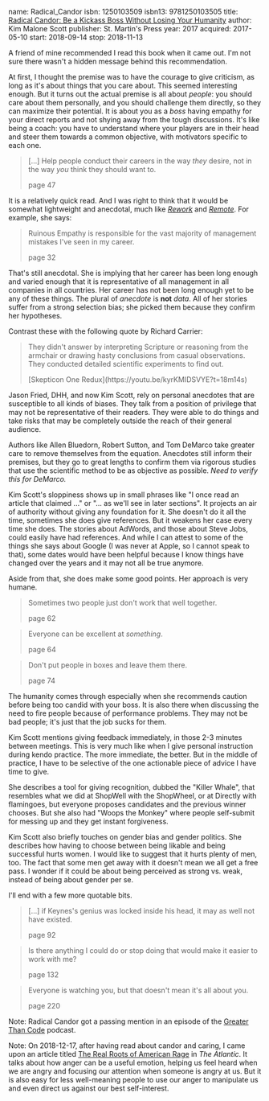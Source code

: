name: Radical_Candor
isbn: 1250103509
isbn13: 9781250103505
title: [Radical Candor: Be a Kickass Boss Without Losing Your Humanity](http://a.co/65Lo0qh)
author: Kim Malone Scott
publisher: St. Martin's Press
year: 2017
acquired: 2017-05-10
start: 2018-09-14
stop: 2018-11-13

A friend of mine recommended I read this book when it came out.  I'm not sure
there wasn't a hidden message behind this recommendation.

At first, I thought the premise was to have the courage to give criticism, as
long as it's about things that you care about.  This seemed interesting enough.
But it turns out the actual premise is all about _people_: you should care about
them personally, and you should challenge them directly, so they can maximize
their potential.  It is about you as a _boss_ having empathy for your direct
reports and not shying away from the tough discussions.  It's like being a
coach: you have to understand where your players are in their head and steer
them towards a common objective, with motivators specific to each one.

> [&hellip;] Help people conduct their careers in the way _they_ desire, not in
> the way _you_ think they should want to.
> <footer>page 47</footer>

It is a relatively quick read.  And I was right to think that it would be
somewhat lightweight and anecdotal, much like
[_Rework_](SoftwareEngineering/Books.html#Rework) and
[_Remote_](SoftwareEngineering/Books.html#Remote_Office_Not_Required).
For example, she says:

> Ruinous Empathy is responsible for the vast majority of management mistakes
> I've seen in my career.
> <footer>page 32</footer>

That's still anecdotal.  She is implying that her career has been long enough
and varied enough that it is representative of all management in all companies
in all countries.  Her career has not been long enough yet to be any of these
things.  The plural of _anecdote_ is **not** _data_.  All of her stories suffer
from a strong selection bias; she picked them because they confirm her
hypotheses.

Contrast these with the following quote by Richard Carrier:

> They didn't answer by interpreting Scripture or reasoning from the armchair or
> drawing hasty conclusions from casual observations.  They conducted detailed
> scientific experiments to find out.
> <footer>[Skepticon One Redux](https://youtu.be/kyrKMIDSVYE?t=18m14s)</footer>

Jason Fried, DHH, and now Kim Scott, rely on personal anecdotes that are
susceptible to all kinds of biases.  They talk from a position of privilege that
may not be representative of their readers.  They were able to do things and
take risks that may be completely outside the reach of their general audience.

Authors like Allen Bluedorn, Robert Sutton, and Tom DeMarco take greater care to
remove themselves from the equation.  Anecdotes still inform their premises, but
they go to great lengths to confirm them via rigorous studies that use the
scientific method to be as objective as possible.
_Need to verify this for DeMarco._

Kim Scott's sloppiness shows up in small phrases like "I once read an article
that claimed ..." or "... as we'll see in later sections".  It projects an air
of authority without giving any foundation for it.  She doesn't do it all the
time, sometimes she does give references.  But it weakens her case every time
she does.  The stories about AdWords, and those about Steve Jobs, could easily
have had references.  And while I can attest to some of the things she says
about Google (I was never at Apple, so I cannot speak to that), some dates would
have been helpful because I know things have changed over the years and it may
not all be true anymore.

Aside from that, she does make some good points.  Her approach is very humane.

> Sometimes two people just don't work that well together.
> <footer>page 62</footer>

> Everyone can be excellent at _something_.
> <footer>page 64</footer>

> Don't put people in boxes and leave them there.
> <footer>page 74</footer>

The humanity comes through especially when she recommends caution before being
too candid with your boss.  It is also there when discussing the need to fire
people because of performance problems.  They may not be bad people; it's just
that the job sucks for them.

Kim Scott mentions giving feedback immediately, in those 2-3 minutes between
meetings.  This is very much like when I give personal instruction during kendo
practice.  The more immediate, the better.  But in the middle of practice, I
have to be selective of the one actionable piece of advice I have time to give.

She describes a tool for giving recognition, dubbed the "Killer Whale", that
resembles what we did at ShopWell with the ShopWheel, or at Directly with
flamingoes, but everyone proposes candidates and the previous winner chooses.
But she also had "Woops the Monkey" where people self-submit for messing up and
they get instant forgiveness.

Kim Scott also briefly touches on gender bias and gender politics. She describes
how having to choose between being likable and being successful hurts women.  I
would like to suggest that it hurts plenty of men, too.  The fact that some men
get away with it doesn't mean we all get a free pass.  I wonder if it could be
about being perceived as strong vs. weak, instead of being about gender per se.

I'll end with a few more quotable bits.

> [&hellip;] if Keynes's genius was locked inside his head, it may as well not
> have existed.
> <footer>page 92</footer>

> Is there anything I could do or stop doing that would make it easier to work
> with me?
> <footer>page 132</footer>

> Everyone is watching you, but that doesn't mean it's all about you.
> <footer>page 220</footer>

<span class="newthought">Note:</span> Radical Candor got a passing mention in an
episode of the
[Greater Than Code](http://www.greaterthancode.com/2018/09/12/097-the-job-of-a-manager-with-brandon-hays/)
podcast.

<span class="newthought">Note:</span> On 2018-12-17, after having read about
candor and caring, I came upon an article titled
[The Real Roots of American Rage](https://www.theatlantic.com/magazine/archive/2019/01/charles-duhigg-american-anger/576424/)
in _The Atlantic_.  It talks about how anger can be a useful
emotion, helping us feel heard when we are angry and focusing our attention when
someone is angry at us.  But it is also easy for less well-meaning people to use
our anger to manipulate us and even direct us against our best self-interest.
